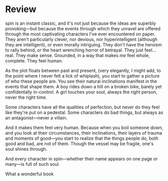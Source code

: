 # Review
spin is an instant classic, and it's not just because the ideas are superbly provoking—but because the events through which they unravel are offered through the most captivating characters I've ever encountered on paper. They aren't particularly clever, nor devious, nor hyperintelligent (although they are intelligent), or even morally intriguing. They don't have the heroism to rally behind, or the heart wrenching horror of betrayal. They just feel... real. They make sense. Grounded, in a way that makes *me* feel whole, complete. They feel human.

As the plot floats between past and present, (very elegantly, I might add, to the point where I never felt a lick of whiplash), you start to gather a picture of who these people are. You see their natural inclinations manifest in the events that shape them. A boy rides down a hill on a broken bike, barely yet confidentally in-control. A girl touches your soul, always the right person, never the right time.

Some characters have all the qualities of perfection, but never do they feel like they're put on a pedestal. Some characters do bad things, but always as an antagonist—never a villain.

And it makes them feel very human. Because when you boil someone down, and you look at their circumstances, their inclinations, their layers of trauma and moments of good—you start to realize that the things people do, both good and bad, are not of them. Though the vessel may be fragile, one's soul shines through.

And every character in spin—whether their name appears on one page or many—is full of such soul.

What a wonderful book
